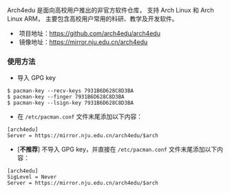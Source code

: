 Arch4edu 是面向高校用户推出的非官方软件仓库，
支持 Arch Linux 和 Arch Linux ARM，
主要包含高校用户常用的科研、教学及开发软件。

*  项目地址：<https://github.com/arch4edu/arch4edu>
*  镜像地址：<https://mirror.nju.edu.cn/arch4edu>

### 使用方法

* 导入 GPG key

```
$ pacman-key --recv-keys 7931B6D628C8D3BA
$ pacman-key --finger 7931B6D628C8D3BA
$ pacman-key --lsign-key 7931B6D628C8D3BA
```

* 在 `/etc/pacman.conf` 文件末尾添加以下内容：

```
[arch4edu]
Server = https://mirror.nju.edu.cn/arch4edu/$arch
```

* [**不推荐**] 不导入 GPG key，并直接在 `/etc/pacman.conf` 文件末尾添加以下内容：

```
[arch4edu]
SigLevel = Never
Server = https://mirror.nju.edu.cn/arch4edu/$arch
```